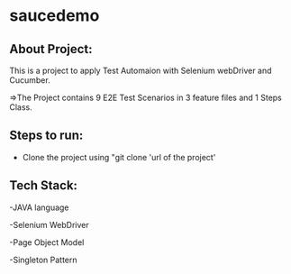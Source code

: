 # saucedemo

## About Project:
This is a project to apply Test Automaion with Selenium webDriver and Cucumber.

=>The Project contains 9 E2E Test Scenarios in 3 feature files and 1 Steps Class.

## Steps to run:
- Clone the project using "git clone 'url of the project'

## Tech Stack:
-JAVA language

-Selenium WebDriver

-Page Object Model

-Singleton Pattern
